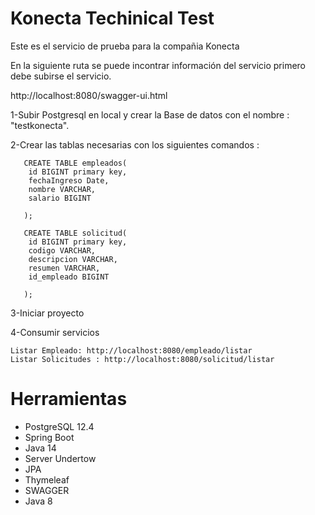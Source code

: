 # Konecta Techinical Test
Este es el servicio de prueba para la compañia Konecta

En la siguiente ruta se puede incontrar información del servicio
primero debe subirse el servicio.

 http://localhost:8080/swagger-ui.html

1-Subir Postgresql en local y crear la Base de datos con el nombre : "testkonecta".

2-Crear las tablas necesarias con los siguientes comandos :

       CREATE TABLE empleados(
       	id BIGINT primary key,
       	fechaIngreso Date,
       	nombre VARCHAR,
       	salario BIGINT
       	
       );
       
       CREATE TABLE solicitud(
       	id BIGINT primary key,
       	codigo VARCHAR,
       	descripcion VARCHAR,
       	resumen VARCHAR,
       	id_empleado BIGINT
       	
       );
       
       
3-Iniciar proyecto

4-Consumir servicios

    Listar Empleado: http://localhost:8080/empleado/listar
    Listar Solicitudes : http://localhost:8080/solicitud/listar

# Herramientas
 - PostgreSQL 12.4
 - Spring Boot
 - Java 14
 - Server Undertow
 - JPA
 - Thymeleaf
 - SWAGGER
 - Java 8


